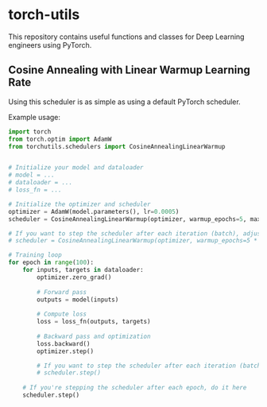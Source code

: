 # torch-utils
This repository contains useful functions and classes for Deep Learning engineers using PyTorch.

## Cosine Annealing with Linear Warmup Learning Rate
Using this scheduler is as simple as using a default PyTorch scheduler.

Example usage:
```python
import torch
from torch.optim import AdamW
from torchutils.schedulers import CosineAnnealingLinearWarmup


# Initialize your model and dataloader
# model = ...
# dataloader = ...
# loss_fn = ...

# Initialize the optimizer and scheduler
optimizer = AdamW(model.parameters(), lr=0.0005)
scheduler = CosineAnnealingLinearWarmup(optimizer, warmup_epochs=5, max_epochs=100)

# If you want to step the scheduler after each iteration (batch), adjust the warmup_epochs and max_epochs accordingly
# scheduler = CosineAnnealingLinearWarmup(optimizer, warmup_epochs=5 * len(dataloader), max_epochs=100 * len(dataloader))

# Training loop
for epoch in range(100):
    for inputs, targets in dataloader:
        optimizer.zero_grad()
        
        # Forward pass
        outputs = model(inputs)
        
        # Compute loss
        loss = loss_fn(outputs, targets)
        
        # Backward pass and optimization
        loss.backward()
        optimizer.step()

        # If you want to step the scheduler after each iteration (batch), uncomment the following line
        # scheduler.step()
        
    # If you're stepping the scheduler after each epoch, do it here
    scheduler.step()
```
